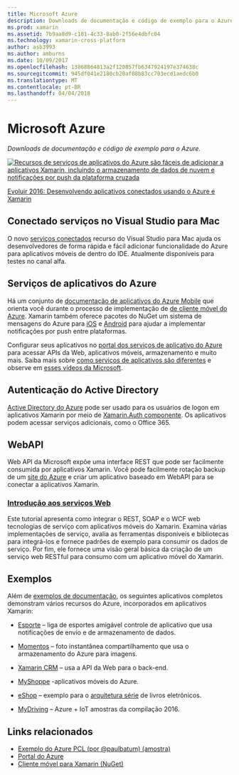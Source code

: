 ```yaml
---
title: Microsoft Azure
description: Downloads de documentação e código de exemplo para o Azure.
ms.prod: xamarin
ms.assetid: 7b9aa8d9-c181-4c33-8ab0-2f56e4dbfc04
ms.technology: xamarin-cross-platform
author: asb3993
ms.author: amburns
ms.date: 10/09/2017
ms.openlocfilehash: 13868864813a2f120857fb6347924197e374638c
ms.sourcegitcommit: 945df041e2180cb20af08b83cc703ecd1aedc6b0
ms.translationtype: MT
ms.contentlocale: pt-BR
ms.lasthandoff: 04/04/2018
---
```

# <a name="microsoft-azure"></a>Microsoft Azure

_Downloads de documentação e código de exemplo para o Azure._

[ ![](images/evolve-mikej-azure-sml.png "Recursos de serviços de aplicativos do Azure são fáceis de adicionar a aplicativos Xamarin, incluindo o armazenamento de dados de nuvem e notificações por push da plataforma cruzada")](https://evolve.xamarin.com/session/56ec886fde91c6253c277bc6)

[Evoluir 2016: Desenvolvendo aplicativos conectados usando o Azure e Xamarin](https://evolve.xamarin.com/session/56ec886fde91c6253c277bc6)

## <a name="connected-services-in-visual-studio-for-mac"></a>Conectado serviços no Visual Studio para Mac

O novo [serviços conectados](connected-services.md) recurso do Visual Studio para Mac ajuda os desenvolvedores de forma rápida e fácil adicionar funcionalidade do Azure para aplicativos móveis de dentro do IDE. Atualmente disponíveis para testes no canal alfa.


## <a name="azure-app-services"></a>Serviços de aplicativos do Azure

Há um conjunto de [documentação de aplicativos do Azure Mobile](~/cross-platform/data-cloud/mobile-apps.md) que orienta você durante o processo de implementação de [de cliente móvel do Azure](https://www.nuget.org/packages/Microsoft.Azure.Mobile.Client/).
Xamarin também oferece pacotes do NuGet um sistema de mensagens do Azure para [iOS](https://www.nuget.org/packages/Xamarin.Azure.NotificationHubs.iOS/) e [Android](https://www.nuget.org/packages/Xamarin.Azure.NotificationHubs.Android/) para ajudar a implementar notificações por push entre plataformas.

Configurar seus aplicativos no [portal dos serviços de aplicativo do Azure](https://portal.azure.com/) para acessar APIs da Web, aplicativos móveis, armazenamento e muito mais. Saiba mais sobre [como serviços de aplicativos são diferentes](http://azure.microsoft.com/en-us/updates/whats-new-with-azure-app-service/) e observe em [esses vídeos da Microsoft](http://azure.microsoft.com/en-us/campaigns/azure-march-announcement/).

## <a name="active-directory-authentication"></a>Autenticação do Active Directory

[Active Directory do Azure](~/cross-platform/data-cloud/active-directory/index.md) pode ser usado para os usuários de logon em aplicativos Xamarin por meio de [Xamarin.Auth componente](https://www.nuget.org/packages/Xamarin.Auth/).
Os aplicativos podem acessar serviços adicionais, como o Office 365.

## <a name="webapi"></a>WebAPI

Web API da Microsoft expõe uma interface REST que pode ser facilmente consumida por aplicativos Xamarin.
Você pode facilmente rotação backup de um [site do Azure](https://trywebsites.azurewebsites.net/) e criar um aplicativo baseado em WebAPI para se conectar a aplicativos Xamarin.


###  <a name="introduction-to-web-servicescross-platformdata-cloudweb-servicesindexmd"></a>[Introdução aos serviços Web](~/cross-platform/data-cloud/web-services/index.md)

Este tutorial apresenta como integrar o REST, SOAP e o WCF web tecnologias de serviço com aplicativos móveis do Xamarin. Examina várias implementações de serviço, avalia as ferramentas disponíveis e bibliotecas para integrá-los e fornece padrões de exemplo para consumir os dados de serviço. Por fim, ele fornece uma visão geral básica da criação de um serviço web RESTful para consumo com um aplicativo móvel do Xamarin.

## <a name="samples"></a>Exemplos

Além de [exemplos de documentação](https://github.com/xamarin/mobile-samples/tree/master/Azure), os seguintes aplicativos completos demonstram vários recursos do Azure, incorporados em aplicativos Xamarin:

- [Esporte](https://github.com/xamarin/Sport) – liga de esportes amigável controle de aplicativo que usa notificações de envio e de armazenamento de dados.
- [Momentos](https://github.com/pierceboggan/Moments) – foto instantânea compartilhamento que usa o armazenamento do Azure para imagens.
- [Xamarin CRM](https://github.com/xamarin/app-crm) – usa a API da Web para o back-end.
- [MyShoppe](https://github.com/jamesmontemagno/MyShoppe) -aplicativos móveis do Azure.

- [eShop](https://github.com/dotnet-architecture/eShopOnContainers) – exemplo para o [arquitetura série](https://www.microsoft.com/net/learn/architecture) de livros eletrônicos.
- [MyDriving](https://azure.microsoft.com/en-us/campaigns/mydriving/) – Azure + IoT amostras da compilação 2016.


## <a name="related-links"></a>Links relacionados

- [Exemplo do Azure PCL (por @paulbatum) (amostra)](https://github.com/paulbatum/mobile-services-xamarin-pcl)
- [Portal do Azure](http://azure.microsoft.com/)
- [Cliente móvel para Xamarin (NuGet)](https://www.nuget.org/packages/Microsoft.Azure.Mobile.Client/)
